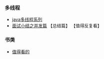 ### 多线程

+  [java多线程系列](http://www.cnblogs.com/zhengbin/p/6435732.html)
+ [面试小结之并发篇](http://ginobefunny.com/post/java_concurrent_interview_questions/) 【总结篇】
  【值得反复看】


### 书类
+ [值得看的](http://www.itwendao.com/article/detail/72477.html)
